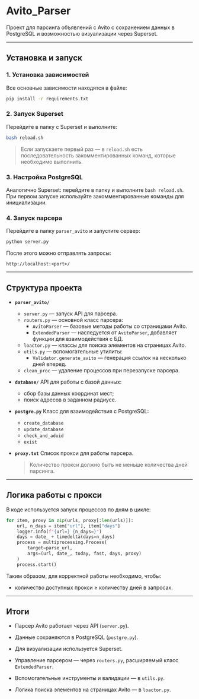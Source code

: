 # Avito_Parser

Проект для парсинга объявлений с Avito с сохранением данных в PostgreSQL и возможностью визуализации через Superset.

---

## Установка и запуск

### 1. Установка зависимостей
Все основные зависимости находятся в файле:
```bash
pip install -r requirements.txt
````

### 2. Запуск Superset

Перейдите в папку с Superset и выполните:

```bash
bash reload.sh
```

> Если запускаете первый раз — в `reload.sh` есть последовательность закомментированных команд, которые необходимо выполнить.

### 3. Настройка PostgreSQL

Аналогично Superset: перейдите в папку и выполните `bash reload.sh`.
При первом запуске используйте закомментированные команды для инициализации.

### 4. Запуск парсера

Перейдите в папку `parser_avito` и запустите сервер:

```bash
python server.py
```

После этого можно отправлять запросы:

```
http://localhost:<port>/
```

---

## Структура проекта

* **`parser_avito/`**

  * `server.py` — запуск API для парсера.
  * `routers.py` — основной класс парсера:
    * `AvitoParser` — базовые методы работы со страницами Avito.
    * `ExtendedParser` — наследуется от `AvitoParser`, добавляет функции для взаимодействия с БД.
  * `loactor.py` — классы для поиска элементов на страницах Avito.
  * `utils.py` — вспомогательные утилиты:
    * `Validator.generate_avito` — генерация ссылок на несколько дней вперед.
  * `clean_proc` — удаление процессов при перезапуске парсера.

* **`database/`**
  API для работы с базой данных:

  * сбор базы данных координат мест;
  * поиск адресов в заданном радиусе.

* **`postgre.py`**
  Класс для взаимодействия с PostgreSQL:

  * `create_database`
  * `update_database`
  * `check_and_aduid`
  * `exist`

* **`proxy.txt`**
  Список прокси для работы парсера.

  > Количество прокси должно быть не меньше количества дней парсинга.

---

## Логика работы с прокси

В коде используется запуск процессов по дням в цикле:

```python
for item, proxy in zip(urls, proxy[:len(urls)]):
    url, n_days = item["url"], item["days"]
    logger.info(f"{url=} {n_days=}")
    days = date_ + timedelta(days=n_days)
    process = multiprocessing.Process(
        target=parse_url,
        args=(url, date_, today, fast, days, proxy)
    )
    process.start()
```

Таким образом, для корректной работы необходимо, чтобы:

* количество доступных прокси ≥ количеству дней в запросах.

---

## Итоги

* Парсер Avito работает через API (`server.py`).
* Данные сохраняются в PostgreSQL (`postgre.py`).
* Для визуализации используется Superset.
* Управление парсером — через `routers.py`, расширяемый класс `ExtendedParser`.
* Вспомогательные инструменты и валидации — в `utils.py`.

* Логика поиска элементов на страницах Avito — в `loactor.py`.

